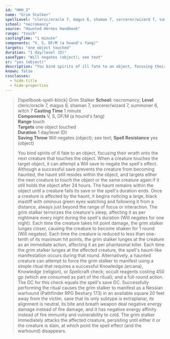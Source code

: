```yaml
---
id: "HHH_3"
name: "Grim Stalker"
spellLevel: "cleric/oracle 7, magus 6, shaman 7, sorcerer/wizard 7, summoner 6, witch 7"
school: "necromancy"
source: "Haunted Heroes Handbook"
range: "touch"
castingTime: "1 minute"
components: "V, S, DF/M (a hound's fang)"
targets: "one object touched"
duration: "1 day/level (D)"
saveType: "Will negates (object); see text"
sr: "yes (object)"
description: "You bind spirits of ill fate to an object, focusing their wrath onto the next creature that touches the object. When a creature touches the target object, it can attempt a Will save to negate the spell's effect. Although a successful save prevents the creature from becoming haunted, the haunt still resides within the object, and targets either the next creature to touch the object or the same creature again if it still holds the object after 24 hours. The haunt remains within the object until a creature fails its save or the spell's duration ends.  Once a creature is affected by the haunt, it begins noticing a large, black mastiff with ominous green eyes watching and following it from a distance, always just beyond the range of focus or interaction. The grim stalker terrorizes the creature's sleep, affecting it as per nightmare every night during the spell's duration (Will negates for one night). Each time the creature takes hit point damage, the grim stalker lunges closer, causing the creature to become shaken for 1 round (Will negates). Each time the creature is reduced to less than one-tenth of its maximum hit points, the grim stalker lunges at the creature as an immediate action, affecting it as per phantasmal killer.  Each time the grim stalker lunges at the affected creature, the spell's haunt-like manifestation occurs during that round. Alternatively, a haunted creature can attempt to force the grim  stalker to manifest using a simple ritual that requires a successful Knowledge (arcana), Knowledge (religion), or Spellcraft check; occult reagents costing 450 gp (which are consumed as part of the ritual); and a full-round action. The DC for this check equals the spell's save DC. Successfully performing the ritual causes the grim stalker to manifest as a Nessian warhound (Pathfinder RPG Bestiary 173) in an available square 20 feet away from the victim, save that its only subtype is extraplanar, its alignment is neutral, its bite and breath weapon deal negative energy damage instead of fire damage, and it has negative energy affinity instead of fire immunity and vulnerability to cold. The grim stalker immediately attacks the affected creature, persisting until either it or the creature is slain, at which point the spell effect (and the warhound) disappears."
known: false
cssclasses:
  - hide-title
  - hide-properties
---
```


> [!spellbook-spell-block] Grim Stalker
> **School:** necromancy; **Level** cleric/oracle 7, magus 6, shaman 7, sorcerer/wizard 7, summoner 6, witch 7
> **Casting Time** 1 minute  
> **Components** V, S, DF/M (a hound's fang)  
> **Range** touch  
> **Targets** one object touched  
> **Duration** 1 day/level (D)  
> **Saving Throw** Will negates (object); see text; **Spell Resistance** yes (object)
> 
> You bind spirits of ill fate to an object, focusing their wrath onto the next creature that touches the object. When a creature touches the target object, it can attempt a Will save to negate the spell's effect. Although a successful save prevents the creature from becoming haunted, the haunt still resides within the object, and targets either the next creature to touch the object or the same creature again if it still holds the object after 24 hours. The haunt remains within the object until a creature fails its save or the spell's duration ends.  Once a creature is affected by the haunt, it begins noticing a large, black mastiff with ominous green eyes watching and following it from a distance, always just beyond the range of focus or interaction. The grim stalker terrorizes the creature's sleep, affecting it as per nightmare every night during the spell's duration (Will negates for one night). Each time the creature takes hit point damage, the grim stalker lunges closer, causing the creature to become shaken for 1 round (Will negates). Each time the creature is reduced to less than one-tenth of its maximum hit points, the grim stalker lunges at the creature as an immediate action, affecting it as per phantasmal killer.  Each time the grim stalker lunges at the affected creature, the spell's haunt-like manifestation occurs during that round. Alternatively, a haunted creature can attempt to force the grim  stalker to manifest using a simple ritual that requires a successful Knowledge (arcana), Knowledge (religion), or Spellcraft check; occult reagents costing 450 gp (which are consumed as part of the ritual); and a full-round action. The DC for this check equals the spell's save DC. Successfully performing the ritual causes the grim stalker to manifest as a Nessian warhound (Pathfinder RPG Bestiary 173) in an available square 20 feet away from the victim, save that its only subtype is extraplanar, its alignment is neutral, its bite and breath weapon deal negative energy damage instead of fire damage, and it has negative energy affinity instead of fire immunity and vulnerability to cold. The grim stalker immediately attacks the affected creature, persisting until either it or the creature is slain, at which point the spell effect (and the warhound) disappears.